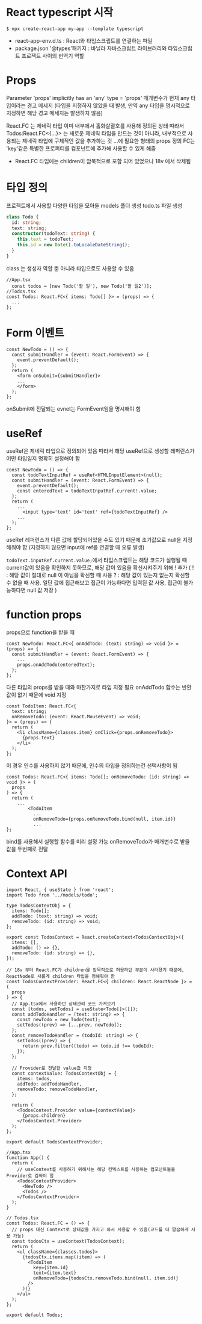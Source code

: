 # React typescript 시작
```$ npx create-react-app my-app --template typescript ```

* react-app-env.d.ts : React와 타입스크립트를 연결하는 파일
* package.json
'@types'패키지 : 바닐라 자바스크립트 라이브러리와 타입스크립트 프로젝트 사이의 번역기 역할

# Props
Parameter 'props' implicitly has an 'any' type
= 'props' 매개변수가 현재 any 타입이라는 경고 메세지
(타입을 지정하지 않았을 때 발생, 만약 any 타입을 명시적으로 지정하면 해당 경고 메세지는 발생하지 않음)

React.FC 는 제네릭 타입
이미 내부에서 홀화살괄호를 사용해 정의된 상태
따라서 Todos:React.FC<{...}> 는 새로운 제네릭 타입을 만드는 것이 아니라, 내부적으로 사용되는 제네릭 타입에 구체적인 값을 추가하는 것
...에 필요한 형태의 props 정의
FC는 'key'같은 특별한 프로퍼티를 컴포넌트에 추가해 사용할 수 있게 해줌

* React.FC 타입에는 children이 암묵적으로 포함 되어 있었으나 18v 에서 삭제됨

# 타입 정의
프로젝트에서 사용할 다양한 타입을 모아둘 models 폴더 생성
todo.ts 파일 생성
```ts
class Todo {
  id: string;
  text: string;
  constructor(todoText: string) {
    this.text = todoText;
    this.id = new Date().toLocaleDateString();
  }
}
```
class 는 생성자 역할 뿐 아니라 타입으로도 사용할 수 있음
```tsx
//App.tsx
  const todos = [new Todo('할 일'), new Todo('할 일2')];
//Todos.tsx
const Todos: React.FC<{ items: Todo[] }> = (props) => {
  ...
};
```

# Form 이벤트
```tsx
const NewTodo = () => {
  const submitHandler = (event: React.FormEvent) => {
    event.preventDefault();
  };
  return (
    <form onSubmit={submitHandler}>
    ... 
    </form>
  );
};
```
onSubmit에 전달되는 evnet는 FormEvent임을 명시해야 함

# useRef
useRef은 제네릭 타입으로 정의되어 있음
따라서 해당 useRef으로 생성할 레퍼런스가 어떤 타입일지 명확히 설정해야 함
```tsx
const NewTodo = () => {
  const todoTextInputRef = useRef<HTMLInputElement>(null);
  const submitHandler = (event: React.FormEvent) => {
    event.preventDefault();
    const enteredText = todoTextInputRef.current!.value;
  };
  return (
    ...
      <input type='text' id='text' ref={todoTextInputRef} />
    ...
  );
};
```
useRef 레퍼런스가 다른 값에 할당되어있을 수도 있기 때문에 초기값으로 null을 지정해줘야 함
(지정하지 않으면 input에 ref를 연결할 때 오류 발생)

```todoText.inputRef.current.value;```에서 타입스크립트는 해당 코드가 실행될 때 current값이 있음을 확인하지 못하므로, 해당 값이 있음을 확신시켜주기 위해 ! 추가
( ! : 해당 값이 절대로 null 이 아님을 확신할 때 사용
  ? : 해당 값이 있는지 없는지 확신할 수 없을 때 사용.
      일단 값에 접근해보고 접근이 가능하다면 입력된 값 사용, 접근이 불가능하다면 null 값 저장 )

# function props
props으로 function을 받을 때
```tsx
const NewTodo: React.FC<{ onAddTodo: (text: string) => void }> = (props) => {
  const submitHandler = (event: React.FormEvent) => {
    ...
    props.onAddTodo(enteredText);
  };
};
```
다른 타입의 props를 받을 때와 마찬가지로 타입 지정 필요
onAddTodo 함수는 반환 값이 없기 때문에 void 지정

```tsx
const TodoItem: React.FC<{
  text: string;
  onRemoveTodo: (event: React.MouseEvent) => void;
}> = (props) => {
  return (
    <li className={classes.item} onClick={props.onRemoveTodo}>
      {props.text}
    </li>
  );
};
```
이 경우 인수를 사용하지 않기 때문에, 인수의 타입을 정의하는건 선택사항이 됨

```tsx
const Todos: React.FC<{ items: Todo[]; onRemoveTodo: (id: string) => void }> = (
  props
) => {
  return (
    ...
        <TodoItem
          ...
          onRemoveTodo={props.onRemoveTodo.bind(null, item.id)}
          ...
};
```
bind를 사용해서 실행할 함수를 미리 설정 가능
onRemoveTodo가 매개변수로 받을 값을 두번째로 전달

# Context API
```tsx
import React, { useState } from 'react';
import Todo from '../models/todo';

type TodosContextObj = {
  items: Todo[];
  addTodo: (text: string) => void;
  removeTodo: (id: string) => void;
};

export const TodosContext = React.createContext<TodosContextObj>({
  items: [],
  addTodo: () => {},
  removeTodo: (id: string) => {},
});

// 18v 부터 React.FC가 children을 암묵적으로 허용하던 부분이 사라졌기 때문에, ReactNode로 새롭게 children 타입을 정해줘야 함
const TodosContextProvider: React.FC<{ children: React.ReactNode }> = (
  props
) => {
  // App.tsx에서 사용하던 상태관리 코드 가져오기
  const [todos, setTodos] = useState<Todo[]>([]);
  const addTodoHandler = (text: string) => {
    const newTodo = new Todo(text);
    setTodos((prev) => [...prev, newTodo]);
  };
  const removeTodoHandler = (todoId: string) => {
    setTodos((prev) => {
      return prev.filter((todo) => todo.id !== todoId);
    });
  };

  // Provider로 전달할 value값 지정
  const contextValue: TodosContextObj = {
    items: todos,
    addTodo: addTodoHandler,
    removeTodo: removeTodoHandler,
  };

  return (
    <TodosContext.Provider value={contextValue}>
      {props.children}
    </TodosContext.Provider>
  );
};

export default TodosContextProvider;

```

```tsx
//App.tsx
function App() {
  return (
    // useContext를 사용하기 위해서는 해당 컨텍스트를 사용하는 컴포넌트들을 Provider로 감싸야 함
    <TodosContextProvider>
      <NewTodo />
      <Todos />
    </TodosContextProvider>
  );
}

// Todos.tsx
const Todos: React.FC = () => {
  // props 대신 Context로 상태값을 가지고 와서 사용할 수 있음(코드를 더 깔끔하게 사용 가능)
  const todosCtx = useContext(TodosContext);
  return (
    <ul className={classes.todos}>
      {todosCtx.items.map((item) => (
        <TodoItem
          key={item.id}
          text={item.text}
          onRemoveTodo={todosCtx.removeTodo.bind(null, item.id)}
        />
      ))}
    </ul>
  );
};

export default Todos;

```
